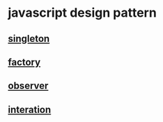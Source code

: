 # javascript design pattern

## [singleton](./singleton.js)
## [factory](./factory.js)
## [observer](./observer.js)
## [interation](./interation.js)
